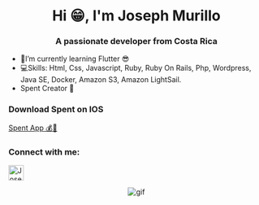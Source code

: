 <h1 align="center">Hi 😁, I'm Joseph Murillo</h1>

<h3 align="center">A passionate developer from Costa Rica</h3>

- 📘I’m currently learning Flutter 😎
- 💻Skills: Html, Css, Javascript, Ruby, Ruby On Rails, Php, Wordpress, Java SE, Docker, Amazon S3, Amazon LightSail.
- Spent Creator 📱 

<p align="left">
<h3 align="left">Download Spent on IOS</h3>
<a href="https://apps.apple.com/us/app/spent-expense-tracker/id6449729260">
 Spent App 💰📱
</a>
<h3 align="left">Connect with me:</h3>
<a href="https://www.linkedin.com/in/josephmurillorodriguez/">
  <img alt="Joseph Murillo LinkdeIn" width="30px" src="https://cdn.jsdelivr.net/npm/simple-icons@v3/icons/linkedin.svg" />
</a>
</p>
<p align="center">
  <img alt="gif" src="https://media2.giphy.com/media/v1.Y2lkPTc5MGI3NjExdGhiNGd6N2d1bWo2ejU4MjQxamhjc2Uyb3FqdnhsbTdnNmY5anEwZiZlcD12MV9pbnRlcm5hbF9naWZfYnlfaWQmY3Q9Zw/eSwGh3YK54JKU/giphy.gif"/>
</p>
